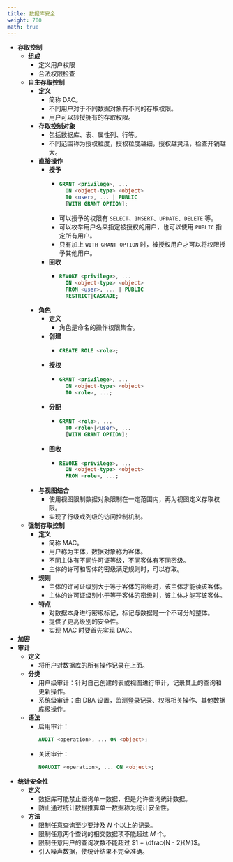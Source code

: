 ```yaml
---
title: 数据库安全
weight: 700
math: true
---
```


- **存取控制**
    - **组成**
        - 定义用户权限
        - 合法权限检查
    - **自主存取控制** <span id="mfkvbd"></span>
        - **定义**
            - 简称 DAC。
            - 不同用户对于不同数据对象有不同的存取权限。
            - 用户可以转授拥有的存取权限。
        - **存取控制对象**
            - 包括数据库、表、属性列、行等。
            - 不同范围称为授权粒度，授权粒度越细，授权越灵活，检查开销越大。
        - **直接操作**
            - **授予**
                - ```sql
                  GRANT <privilege>, ...
                    ON <object-type> <object>
                    TO <user>, ... | PUBLIC
                    [WITH GRANT OPTION];
                  ```
                - 可以授予的权限有 `SELECT`、`INSERT`、`UPDATE`、`DELETE` 等。
                - 可以枚举用户名来指定被授权的用户，也可以使用 `PUBLIC` 指定所有用户。
                - 只有加上 `WITH GRANT OPTION` 时，被授权用户才可以将权限授予其他用户。
            - **回收**
                - ```sql
                  REVOKE <privilege>, ...
                    ON <object-type> <object>
                    FROM <user>, ... | PUBLIC
                    RESTRICT|CASCADE;
                  ```
        - **角色**
            - **定义**
                - 角色是命名的操作权限集合。
            - **创建**
                - ```sql
                  CREATE ROLE <role>;
                  ```
            - **授权**
                - ```sql
                  GRANT <privilege>, ...
                    ON <object-type> <object>
                    TO <role>, ...;
                  ```
            - **分配**
                - ```sql
                  GRANT <role>, ...
                    TO <role>|<user>, ...
                    [WITH GRANT OPTION];
                  ```
            - **回收**
                - ```sql
                  REVOKE <privilege>, ...
                    ON <object-type> <object>
                    FROM <role>, ...;
                  ```
        - **与视图结合**
            - 使用视图限制数据对象限制在一定范围内，再为视图定义存取权限。
            - 实现了行级或列级的访问控制机制。
    - **强制存取控制**
        - **定义**
            - 简称 MAC。
            - 用户称为主体，数据对象称为客体。
            - 不同主体有不同许可证等级，不同客体有不同密级。
            - 主体的许可和客体的密级满足规则时，可以存取。
        - **规则**
            - 主体的许可证级别大于等于客体的密级时，该主体才能读该客体。
            - 主体的许可证级别小于等于客体的密级时，该主体才能写该客体。
        - **特点**
            - 对数据本身进行密级标记，标记与数据是一个不可分的整体。
            - 提供了更高级别的安全性。
            - 实现 MAC 时要首先实现 DAC。
- **加密**
- **审计**
    - **定义**
        - 将用户对数据库的所有操作记录在上面。
    - **分类**
        - 用户级审计：针对自己创建的表或视图进行审计，记录其上的查询和更新操作。
        - 系统级审计：由 DBA 设置，监测登录记录、权限相关操作、其他数据库级操作。
    - **语法**
        - 启用审计：
          ```sql
          AUDIT <operation>, ... ON <object>;
          ```
        - 关闭审计：
          ```sql
          NOAUDIT <operation>, ... ON <object>;
          ```
- **统计安全性**
    - **定义**
        - 数据库可能禁止查询单一数据，但是允许查询统计数据。
        - 防止通过统计数据推算单一数据称为统计安全性。
    - **方法**
        - 限制任意查询至少要涉及 $N$ 个以上的记录。
        - 限制任意两个查询的相交数据项不能超过 $M$ 个。
        - 限制任意用户的查询次数不能超过 $1 + \dfrac{N - 2}{M}$。
        - 引入噪声数据，使统计结果不完全准确。
